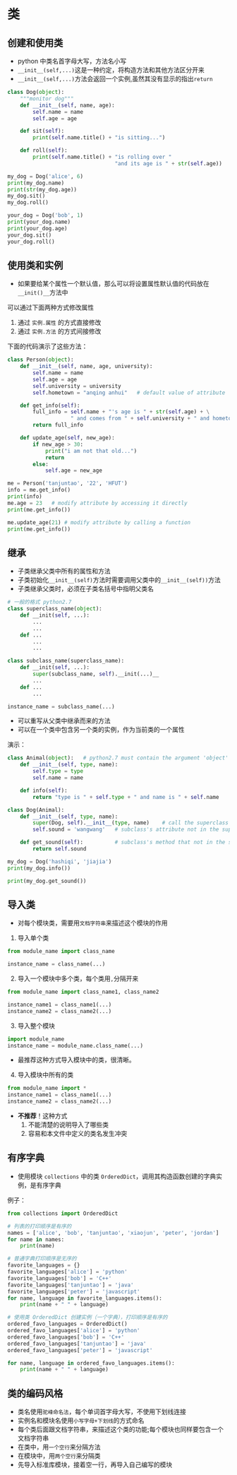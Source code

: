 # 类

## 创建和使用类
* python 中类名首字母大写，方法名小写
* `__init__(self,...)`这是一种约定，将构造方法和其他方法区分开来
* `__init__(self,...)`方法会返回一个实例,虽然其没有显示的指出`return`
``` python
class Dog(object):
    """monitor dog"""
    def __init__(self, name, age):
        self.name = name
        self.age = age

    def sit(self):
        print(self.name.title() + "is sitting...")

    def roll(self):
        print(self.name.title() + "is rolling over "
                                  "and its age is " + str(self.age))

my_dog = Dog('alice', 6)
print(my_dog.name)
print(str(my_dog.age))
my_dog.sit()
my_dog.roll()

your_dog = Dog('bob', 1)
print(your_dog.name)
print(your_dog.age)
your_dog.sit()
your_dog.roll()
```
## 使用类和实例
* 如果要给某个属性一个默认值，那么可以将设置属性默认值的代码放在`__init()__`方法中

可以通过下面两种方式修改属性
1. 通过 `实例.属性` 的方式直接修改
2. 通过 `实例.方法` 的方式间接修改

下面的代码演示了这些方法：
``` python
class Person(object):
    def __init__(self, name, age, university):
        self.name = name
        self.age = age
        self.university = university
        self.hometown = "anqing anhui"   # default value of attribute 'hometown' is 'anqing anhui'

    def get_info(self):
        full_info = self.name + "'s age is " + str(self.age) + \
                    " and comes from " + self.university + " and hometown is " + self.hometown
        return full_info

    def update_age(self, new_age):
        if new_age > 30:
            print("i am not that old...")
            return
        else:
            self.age = new_age

me = Person('tanjuntao', '22', 'HFUT')
info = me.get_info()
print(info)
me.age = 23   # modify attribute by accessing it directly
print(me.get_info())

me.update_age(21) # modify attribute by calling a function
print(me.get_info())
```

## 继承

* 子类继承父类中所有的属性和方法
* 子类初始化`__init__(self)`方法时需要调用父类中的`__init__(self))`方法
* 子类继承父类时，必须在子类名括号中指明父类名
``` python
# 一般的格式 python2.7
class superclass_name(object):
    def __init(self, ...):
        ...
        ...
    def ...
        ...
        ...

class subclass_name(superclass_name):
    def __init(self, ...):
        super(subclass_name, self).__init(...)__
        ...
    def ...
        ...

instance_name = subclass_name(...)
```
* 可以重写从父类中继承而来的方法
* 可以在一个类中包含另一个类的实例，作为当前类的一个属性

演示：
``` PYTHON
class Animal(object):   # python2.7 must contain the argument 'object'
    def __init__(self, type, name):
        self.type = type
        self.name = name

    def info(self):
        return "type is " + self.type + " and name is " + self.name

class Dog(Animal):
    def __init__(self, type, name):
        super(Dog, self).__init__(type, name)    # call the superclass init function
        self.sound = 'wangwang'   # subclass's attribute not in the superclass

    def get_sound(self):          # subclass's method that not in the superclass
        return self.sound

my_dog = Dog('hashiqi', 'jiajia')
print(my_dog.info())

print(my_dog.get_sound())
```


## 导入类
* 对每个模块类，需要用`文档字符串`来描述这个模块的作用

1. 导入单个类
``` python
from module_name import class_name

instance_name = class_name(...)
```
2. 导入一个模块中多个类，每个类用`,`分隔开来
``` python
from module_name import class_name1, class_name2

instance_name1 = class_name1(...)
instance_name2 = class_name2(...)
```
3. 导入整个模块
``` python
import module_name
instance_name = module_name.class_name(...)
```
* 最推荐这种方式导入模块中的类，很清晰。
4. 导入模块中所有的类
``` python
from module_name import *
instance_name1 = class_name1(...)
instance_name2 = class_name2(...)
```
* **不推荐**！这种方式
    1. 不能清楚的说明导入了哪些类
    2. 容易和本文件中定义的类名发生冲突


## 有序字典

* 使用模块 `collections` 中的类 `OrderedDict`，调用其构造函数创建的字典实例，是有序字典

例子：
``` python
from collections import OrderedDict

# 列表的打印顺序是有序的
names = ['alice', 'bob', 'tanjuntao', 'xiaojun', 'peter', 'jordan']
for name in names:
    print(name)

# 普通字典打印顺序是无序的
favorite_languages = {}
favorite_languages['alice'] = 'python'
favorite_languages['bob'] = 'C++'
favorite_languages['tanjuntao'] = 'java'
favorite_languages['peter'] = 'javascript'
for name, language in favorite_languages.items():
    print(name + " " + language)

# 使用类 OrderedDict 创建实例（一个字典），打印顺序是有序的
ordered_favo_languages = OrderedDict()
ordered_favo_languages['alice'] = 'python'
ordered_favo_languages['bob'] = 'C++'
ordered_favo_languages['tanjuntao'] = 'java'
ordered_favo_languages['peter'] = 'javascript'

for name, language in ordered_favo_languages.items():
    print(name + " " + language)
```

## 类的编码风格
* 类名使用`驼峰命名法`，每个单词首字母大写，不使用下划线连接
* 实例名和模块名使用`小写字母+下划线`的方式命名
* 每个类后面跟文档字符串，来描述这个类的功能;每个模块也同样要包含一个文档字符串
* 在类中，用`一个空行`来分隔方法
* 在模块中，用`两个空行`来分隔类
* 先导入标准库模块，接着空一行，再导入自己编写的模块